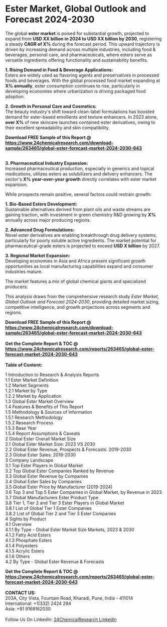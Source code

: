 <h1>Ester Market, Global Outlook and Forecast 2024-2030</h1><p>The global <strong>ester market</strong> is poised for substantial growth, projected to expand from <strong>USD XX billion in 2024 to USD XX billion by 2030</strong>, registering a steady <strong>CAGR of X%</strong> during the forecast period. This upward trajectory is driven by increasing demand across multiple industries, including food &amp; beverages, personal care, and pharmaceuticals, where esters serve as versatile ingredients offering functionality and sustainability benefits.</p><p><strong>1. Rising Demand in Food &amp; Beverage Applications:</strong><br>
Esters are widely used as flavoring agents and preservatives in processed foods and beverages. With the global processed food market expanding at <strong>X% annually</strong>, ester consumption continues to rise, particularly in developing economies where urbanization is driving packaged food adoption.</p><p><strong>2. Growth in Personal Care and Cosmetics:</strong><br>
The beauty industry's shift toward clean-label formulations has boosted demand for ester-based emollients and texture enhancers. In 2023 alone, <strong>over X%</strong> of new skincare launches contained ester derivatives, owing to their excellent spreadability and skin compatibility.</p><div><b>Download FREE Sample of this Report @ 
            <a href="https://www.24chemicalresearch.com/download-sample/263465/global-ester-forecast-market-2024-2030-643">
            https://www.24chemicalresearch.com/download-sample/263465/global-ester-forecast-market-2024-2030-643</a></b></div><br><p><strong>3. Pharmaceutical Industry Expansion:</strong><br>
Increased pharmaceutical production, especially in generics and topical medications, utilizes esters as solubilizers and delivery enhancers. The sector's <strong>X% year-over-year growth</strong> directly correlates with ester market expansion.</p><p>While prospects remain positive, several factors could restrain growth:</p><p><strong>1. Bio-Based Esters Development:</strong><br>
Sustainable alternatives derived from plant oils and waste streams are gaining traction, with investment in green chemistry R&amp;D growing by <strong>X%</strong> annually across major producing regions.</p><p><strong>2. Advanced Drug Formulations:</strong><br>
Novel ester derivatives are enabling breakthrough drug delivery systems, particularly for poorly soluble active ingredients. The market potential for pharmaceutical-grade esters is projected to exceed <strong>USD X billion</strong> by 2027.</p><p><strong>3. Regional Market Expansion:</strong><br>
Developing economies in Asia and Africa present significant growth opportunities as local manufacturing capabilities expand and consumer industries mature.</p><p>The market features a mix of global chemical giants and specialized producers:</p><p>This analysis draws from the comprehensive research study <em>Ester Market, Global Outlook and Forecast 2024-2030</em>, providing detailed market sizing, competitive intelligence, and growth projections across segments and regions.</p><div><b>Download FREE Sample of this Report @ 
            <a href="https://www.24chemicalresearch.com/download-sample/263465/global-ester-forecast-market-2024-2030-643">
            https://www.24chemicalresearch.com/download-sample/263465/global-ester-forecast-market-2024-2030-643</a></b></div><br><div><b>Get the Complete Report & TOC @ 
            <a href="https://www.24chemicalresearch.com/reports/263465/global-ester-forecast-market-2024-2030-643">
            https://www.24chemicalresearch.com/reports/263465/global-ester-forecast-market-2024-2030-643</a></b></div><br>
            <b>Table of Content:</b><p>1 Introduction to Research & Analysis Reports<br />
    1.1 Ester Market Definition<br />
    1.2 Market Segments<br />
        1.2.1 Market by Type<br />
        1.2.2 Market by Application<br />
    1.3 Global Ester Market Overview<br />
    1.4 Features & Benefits of This Report<br />
    1.5 Methodology & Sources of Information<br />
        1.5.1 Research Methodology<br />
        1.5.2 Research Process<br />
        1.5.3 Base Year<br />
        1.5.4 Report Assumptions & Caveats<br />
2 Global Ester Overall Market Size<br />
    2.1 Global Ester Market Size: 2023 VS 2030<br />
    2.2 Global Ester Revenue, Prospects & Forecasts: 2019-2030<br />
    2.3 Global Ester Sales: 2019-2030<br />
3 Company Landscape<br />
    3.1 Top Ester Players in Global Market<br />
    3.2 Top Global Ester Companies Ranked by Revenue<br />
    3.3 Global Ester Revenue by Companies<br />
    3.4 Global Ester Sales by Companies<br />
    3.5 Global Ester Price by Manufacturer (2019-2024)<br />
    3.6 Top 3 and Top 5 Ester Companies in Global Market, by Revenue in 2023<br />
    3.7 Global Manufacturers Ester Product Type<br />
    3.8 Tier 1, Tier 2 and Tier 3 Ester Players in Global Market<br />
        3.8.1 List of Global Tier 1 Ester Companies<br />
        3.8.2 List of Global Tier 2 and Tier 3 Ester Companies<br />
4 Sights by Product<br />
    4.1 Overview<br />
        4.1.1 By Type - Global Ester Market Size Markets, 2023 & 2030<br />
        4.1.2 Fatty Acid Esters<br />
        4.1.3 Phosphate Esters<br />
        4.1.4 Polyesters<br />
        4.1.5 Acrylic Esters<br />
        4.1.6 Others<br />
    4.2 By Type - Global Ester Revenue & Forecasts<br />
  </p><div><b>Get the Complete Report & TOC @ 
            <a href="https://www.24chemicalresearch.com/reports/263465/global-ester-forecast-market-2024-2030-643">
            https://www.24chemicalresearch.com/reports/263465/global-ester-forecast-market-2024-2030-643</a></b></div><br><b>CONTACT US:</b><br>
            203A, City Vista, Fountain Road, Kharadi, Pune, India - 411014<br>
            International: +1(332) 2424 294<br>
            Asia: +91 9169162030 <br><br>
            Follow Us On LinkedIn: <a href="https://www.linkedin.com/company/24chemicalresearch/">24ChemicalResearch LinkedIn</a>